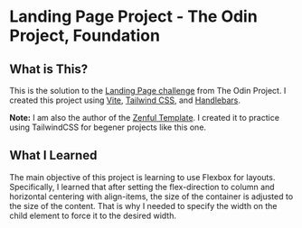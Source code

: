 # Landing Page Project - The Odin Project, Foundation

## What is This?

This is the solution to the [Landing Page challenge](https://www.theodinproject.com/lessons/foundations-landing-page) from The Odin Project. I created this project using [Vite](https://vitejs.dev/guide/), [Tailwind CSS](https://tailwindcss.com/), and [Handlebars](https://handlebarsjs.com/).

**Note:** I am also the author of the [Zenful Template](https://github.com/sydalwedaie/zenful-template). I created it to practice using TailwindCSS for begener projects like this one.

## What I Learned

The main objective of this project is learning to use Flexbox for layouts. Specifically, I learned that after setting the flex-direction to column and horizontal centering with align-items, the size of the container is adjusted to the size of the content. That is why I needed to specify the width on the child element to force it to the desired width.
